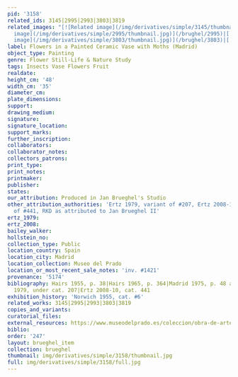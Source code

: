 ```yaml
---
pid: '3158'
related_ids: 3145|2995|2993|3803|3819
related_images: "[![Related image](/img/derivatives/simple/3145/thumbnail.jpg)](/brughel/3145)|[![Related
  image](/img/derivatives/simple/2995/thumbnail.jpg)](/brughel/2995)|[![Related image](/img/derivatives/simple/2993/thumbnail.jpg)](/brughel/2993)|[![Related
  image](/img/derivatives/simple/3803/thumbnail.jpg)](/brughel/3803)|[![Related image](/img/derivatives/simple/3819/thumbnail.jpg)](/brughel/3819)"
label: Flowers in a Painted Ceramic Vase with Moths (Madrid)
object_type: Painting
genre: Flower Still-Life & Nature Study
tags: Insects Vase Flowers Fruit
realdate: 
height_cm: '48'
width_cm: '35'
diameter_cm: 
plate_dimensions: 
support: 
drawing_medium: 
signature: 
signature_location: 
support_marks: 
further_inscription: 
collaborators: 
collaborator_notes: 
collectors_patrons: 
print_type: 
print_notes: 
printmaker: 
publisher: 
states: 
our_attribution: Produced in Jan Brueghel's Studio
other_attribution_authorities: 'Ertz 1979, variant of #207, Ertz 2008-10, variant
  of #441, RKD as attributed to Jan Brueghel II'
ertz_1979: 
ertz_2008: 
bailey_walker: 
hollstein_no: 
collection_type: Public
location_country: Spain
location_city: Madrid
location_collection: Museo del Prado
location_or_most_recent_sale_notes: 'inv. #1421'
provenance: '5174'
bibliography: Hairs 1955, p. 38|Hairs 1965, p. 364|Madrid 1975, p. 48 as Jan the Elder|Ertz
  1979, under cat. 207|Ertz 2008-10, cat. 441
exhibition_history: 'Norwich 1955, cat. #6'
related_works: 3145|2995|2993|3803|3819
copies_and_variants: 
curatorial_files: 
external_resources: https://www.museodelprado.es/coleccion/obra-de-arte/florero/f0f402d1-5eee-4414-a306-4232a3568b6f
biblio: 
order: '247'
layout: brueghel_item
collection: brueghel
thumbnail: img/derivatives/simple/3158/thumbnail.jpg
full: img/derivatives/simple/3158/full.jpg
---
```

